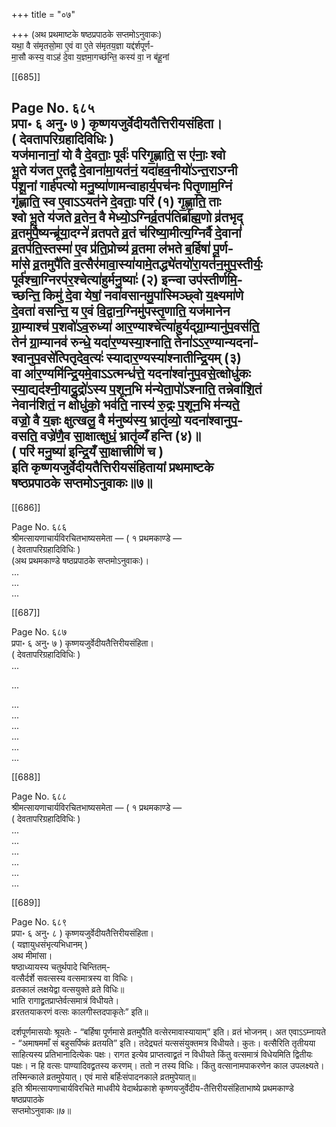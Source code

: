 +++
title = "०७"

+++
(अथ प्रथमाष्टके षष्ठप्रपाठके सप्तमोऽनुवाकः)  
यथा॒ वै स॑मृतसो॒मा ए॒वं वा ए॒ते स॑मृतय॒ज्ञा यद्द॑र्शपूर्ण-  
मा॒सौ कस्य॒ वाऽह॑ दे॒वा य॒ज्ञमा॒गच्छ॑न्ति॒ कस्य॑ वा॒ न ब॑हू॒नां

[[685]]

Page No. ६८५  
प्रपा॰ ६ अनु॰ ७ ) कृष्णयजुर्वेदीयतैत्तिरीयसंहिता।  
( देवतापरिग्रहादिविधिः )  
यज॑मानानां॒ यो वै दे॒वताः॒ पूर्वः॑ परिगृ॒ह्णाति॒ स ए॑नाः॒ श्वो  
भू॒ते य॑जत ए॒तद्वै दे॒वाना॑मा॒यत॑नं॒ यदा॑हव॒नीयो॑ऽन्त॒राऽग्नी  
प॑शू॒नां गार्ह॑पत्यो मनु॒ष्या॑णामन्वाहार्य॒पच॑नः पितृ॒णाम॒ग्निं  
गृ॑ह्णाति॒ स्व ए॒वाऽऽयत॑ने दे॒वताः॒ परि॑ (१) गृ॒ह्णा॒ति॒ ताः  
श्वो भू॒ते य॑जते व्र॒तेन॒ वै मेध्यो॒ऽग्निर्व्र॒तप॑तिर्ब्राह्म॒णो व्र॑तभृद्  
व्र॒तमु॑पै॒ष्यन्ब्रू॑या॒दग्ने॑ व्रतपते व्र॒तं च॑रिष्या॒मीत्य॒ग्निर्वै दे॒वानां॑  
व्र॒तप॑ति॒स्तस्मा॑ ए॒व प्र॑ति॒प्रोच्य॑ व्र॒तमा ल॑भते ब॒र्हिषा॑ पू॒र्ण-  
मा॑से व्र॒तमुपै॑ति व॒त्सैर॑मावा॒स्या॑यामे॒तद्ध्ये॑तयो॑रा॒यत॑न॒मुप॒स्तीर्यः॒  
पूर्व॑श्चा॒ग्निरप॑र॒श्चेत्या॑हुर्मनु॒ष्याः॑ (२) इन्‍न्वा उप॑स्तीर्णमि॒-  
च्छन्ति॒ किमु॑ दे॒वा येषां॒ नवा॑वसानमु॒पा॑स्मिञ्छ्वो य॒क्ष्यमा॑णे  
दे॒वता॑ वसन्ति॒ य ए॒वं वि॒द्वान॒ग्निमु॑पस्तृ॒णाति॒ यज॑मानेन  
ग्रा॒म्याश्च॑ प॒शवो॑ऽव॒रुध्या॑ आर॒ण्याश्चेत्या॑हुर्यद्ग्रा॒म्यानु॑प॒वस॑ति॒  
तेन॑ ग्रा॒म्यानव॑ रुन्धे॒ यदा॑र॒ण्यस्या॒श्नाति॒ तेना॑ऽऽर॒ण्यान्यदना॑-  
श्वानुप॒वसे॑त्पितृदेव॒त्यः॑ स्यादार॒ण्यस्या॑श्नातीन्द्रि॒यम् (३)  
वा आ॑र॒ण्यमि॑न्द्रि॒यमे॒वाऽऽत्मन्ध॑त्ते॒ यदना॑श्वा॑नुप॒वसे॒त्क्षोधु॑कः  
स्या॒द्यद॑श्नी॒याद्रु॒द्रो॑ऽस्य प॒शून॒भि म॑न्येता॒पो॑ऽश्नाति॒ तन्नेवा॑शि॒तं  
नेवान॑शितं॒ न क्षोधु॑को॒ भव॑ति॒ नास्य॑ रु॒द्रः प॒शून॒भि म॑न्यते॒  
वज्रो॒ वै य॒ज्ञः क्षुत्खलु॒ वै म॑नुष्य॑स्य॒ भ्रातृ॑व्यो॒ यदना॑श्वानुप॒-  
वसति॒ वज्रे॑णै॒व सा॒क्षात्क्षुधं॒ भ्रातृ॑व्यँ हन्ति (४)॥  
( परि॑ मनु॒ष्या॑ इन्द्रि॒यँ सा॒क्षात्त्रीणि॑ च )  
इति कृष्णयजुर्वेदीयतैत्तिरीयसंहितायां प्रथमाष्टके  
षष्ठप्रपाठके सप्तमोऽनुवाकः॥७॥
-----

[[686]]

Page No. ६८६  
श्रीमत्सायणाचार्यविरचितभाष्यसमेता — ( १ प्रथमकाण्डे —  
( देवतापरिग्रहादिविधिः )  
(अथ प्रथमकाण्डे षष्ठप्रपाठके सप्तमोऽनुवाकः)।  
...   
...  
...  


[[687]]

Page No. ६८७  
प्रपा॰ ६ अनु॰ ७ ) कृष्णयजुर्वेदीयतैत्तिरीयसंहिता।  
( देवतापरिग्रहादिविधिः )  
...   

...  

...  
...  
...  
...   
...  
...

[[688]]

Page No. ६८८  
श्रीमत्सायणाचार्यविरचितभाष्यसमेता — ( १ प्रथमकाण्डे —  
( देवतापरिग्रहादिविधिः )  
...  
...  
...  
...  
...  
...  

[[689]]

Page No. ६८९  
प्रपा॰ ६ अनु॰ ८ ) कृष्णयजुर्वेदीयतैत्तिरीयसंहिता।  
( यज्ञायुधसंभृत्यभिधानम् )  
अथ मीमांसा।  
षष्ठाध्यायस्य चतुर्थपादे चिन्तितम्-  
वत्सैर्दर्शे सवत्सस्य वत्समात्रस्य वा विधिः।  
व्रतकालं लक्षयेद्वा वत्सयुक्ते व्रते विधिः॥  
भाति रागाद्व्रतप्राप्तेर्वत्समात्रं विधीयते।  
व्ररततयाकरणं वत्सः कालगीस्तदपाकृतेः” इति॥

दर्शपूर्णमासयोः श्रूयतेः - “बर्हिषा पूर्णमासे व्रतमुपैति वत्सेरमावास्यायाम्” इति। व्रतं भोजनम्। अत एवाऽऽम्नायते - “अमाषममाँ सं बहुसर्पिष्कं व्रतयति” इति। तदेद्र्यतं यत्ससंयुक्तमत्र विधीयते। कुतः। वत्सैरिति तृतीयया साहित्यस्य प्रतिभानादित्येकः पक्षः। रागत इत्येव प्राप्तत्वाद्व्रतं न विधीयते किंतु वत्समात्रं विधेयमिति द्वितीयः पक्षः। न हि वत्सः पाण्यादिवद्व्रतस्य करणम्। ततो न तस्य विधिः। किंतु वत्सानामपाकरणेन काल उपलक्ष्यते। तस्मिन्काले व्रतमुपेयात्। एवं मासे बर्हिःसंपादनकाले व्रतमुपेयात्॥  
इति श्रीमत्सायणाचार्यविरचिते माधवीये वेदार्थप्रकाशे कृष्णयजुर्वेदीय-तैत्तिरीयसंहिताभाष्ये प्रथमकाण्डे षष्ठप्रपाठके  
सप्तमोऽनुवाकः॥७॥  
